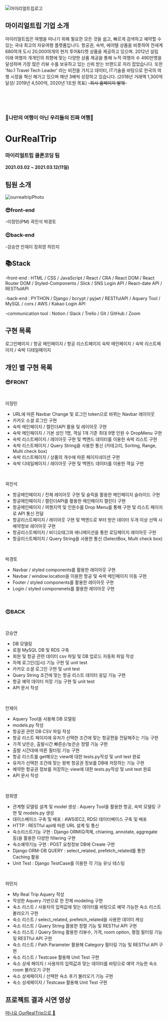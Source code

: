 ![마이리얼트립로고](https://user-images.githubusercontent.com/65124480/111019024-f37eba80-83ff-11eb-8da1-f597f0c5958b.png)

## 마이리얼트립 기업 소개

마이리얼트립은 여행을 떠나기 위해 필요한 모든 것을 쉽고, 빠르게 검색하고 예약할 수 있는 국내 최고의 자유여행 플랫폼입니다. 항공권, 숙박, 에어텔 상품을 비롯하여 전세계 680여개 도시 20,000여개의 현지 투어&티켓 상품을 제공하고 있으며. 2012년 설립 이래 여행자 개개인의 취향에 맞는 다양한 상품 제공을 통해 누적 여행자 수 490만명을 달성하며 가장 많은 리뷰 수를 보유하고 있는 신뢰 받는 브랜드로 자리 잡았습니다. 또한 'No.1 Travel Tech Leader' 라는 비전을 가지고 데이터, IT기술을 바탕으로 한국의 여행 시장을 혁신 해가고 있으며 매년 3배씩 성장하고 있습니다. (2018년 거래액 1,300억 달성/ 2019년 4,500억, 2020년 1조원 목표) ~~-회사 홈페이지 발췌-~~

<br>
<br>
<br>

### 🛫나만의 여행이 아닌 우리들의 진짜 여행🛫

# OurRealTrip

### 마이리얼트립 클론코딩 팀

**2021.03.02 ~ 2021.03.12(11일)**

## 팀원 소개

![ourrealtripPhoto](https://user-images.githubusercontent.com/65124480/111019033-fed1e600-83ff-11eb-9ed3-1a77a682027b.jpg)

### 😎front-end

-이정민(PM) 곽진석 박경토

### 😍back-end

-강승연 안재이 정희영 허민지

## 📚Stack

-front-end : HTML / CSS / JavaScript / React / CRA / React DOM / React Router DOM / Styled-Components / Slick / SNS Login API / React-date API / RESTfulAPI

-back-end : PYTHON / Django / bcrypt / pyjwt / RESTfulAPI / Aquery Tool / MySQL / cors / AWS / Kakao Login API

-communication tool : Notion / Slack / Trello / Git / GitHub / Zoom

## 구현 목록

로그인페이지 / 항공 메인페이지 / 항공 리스트페이지
숙박 메인페이지 / 숙박 리스트페이지 / 숙박 디테일페이지

## 개인 별 구현 목록

### 😎FRONT

<br>

이정민

- URL에 따른 Navbar Change 및 로그인 token으로 바뀌는 Navbar 레이아웃 <br>
- 카카오 소셜 로그인 구현 <br>
- 숙박 메인페이지 / 캘린더API 활용 및 레이아웃 구현 <br>
- 숙박 메인페이지 / 기본 성인 1명, 객실 1개 기준 최대 9명 인원 수 DropMenu 구현 <br>
- 숙박 리스트페이지 / 레이아웃 구현 및 백엔드 데이터를 이용한 숙박 리스트 구현 <br>
- 숙박 리스트페이지 / Query String을 사용한 통신 (카테고리, Sorting, Range, Multi check box) <br>
- 숙박 리스트페이지 / 상품의 개수에 따른 페이지네이션 구현 <br>
- 숙박 디테일페이지 / 레이아웃 구현 및 백엔드 데이터를 이용한 객실 구현 <br>

<br>

곽진석

- 항공메인페이지 / 전체 레이아웃 구현 및 슬릭을 활용한 메인페이지 슬라이드 구현
- 항공메인페이지 / 캘린더API를 활용한 메인페이지 캘린더 구현
- 항공메인페이지 / 여행지역 및 인원수를 Drop Menu를 통해 구현 및 리스트 페이지로 API 통신 전달
- 항공리스트페이지 / 레이아웃 구현 및 백엔드로 부터 받은 데이터 두개 이상 선택 시 예약정보 레이아웃 구현
- 항공리스트페이지 / 비디오태그와 애니메이션을 통한 로딩페이지 레이아웃 구현
- 항공리스트페이지 / Query String을 사용한 통신 (SelectBox, Multi check box)

<br>

박경토

- Navbar / styled components를 활용한 레이아웃 구현
- Navbar / window.location을 이용한 항공 및 숙박 메인페이지 이동 구현
- Footer / styled components를 활용한 레이아웃 구현
- Login / styled componenets를 활용한 레이아웃 구현

<br>

### 😍BACK

<br>

강승연

- DB 모델링
- 로컬 MySQL DB 및 RDS 구축
- 회원 및 항공 관련 데이터 csv 파일 및 DB 업로드 자동화 파일 작성
- 자체 로그인(임시) 기능 구현 및 unit test
- 카카오 소셜 로그인 구현 및 unit test
- Query String 조건에 맞는 항공 리스트 데이터 응답 기능 구현
- 항공 예약 데이터 저장 기능 구현 및 unit test
- API 문서 작성

<br>

안재이

- Aquery Tool을 사용해 DB 모델링
- models.py 작성
- 항공권 관련 DB CSV 파일 작성
- 항공 리스트 페이지에 유저가 선택한 조건에 맞는 항공편을 전달해주는 기능 구현
- 가격 낮은순, 출발시간 빠른순/늦은순 정렬 기능 구현
- 출발 시간대에 따른 필터링 기능 구현
- 항공 리스트를 get해오는 view에 대한 tests.py작성 및 unit test 완료
- 유저가 선택한 조건에 맞는 왕복 항공권 정보를 DB에 저장하는 기능 구현
- 예약한 항공권 정보를 저장하는 view에 대한 tests.py작성 및 unit test 완료
- API 문서 작성

<br>

정희영

- 관계형 모델링 설계 및 model 생성 : Aquery Tool을 활용한 항공, 숙박 모델링 구현 및 models.py 생성
- 데이스베이스 구축 및 배포 : AWS(EC2, RDS) 데이터베이스 구축 및 배포
- HTTP : RESTful api에 따른 URL 설계 및 통신
- 숙소리스트기능 구현 : Django ORM(Q객체, chianing, annotate, aggregate 등)을 활용한 다양한 filtering 구현
- 숙소예약기능 구현 : POST 요청정보 DB에 Create 구현
- Django ORM-DB QUERY : select_related, prefetch_related를 통한 Caching 활용
- Unit Test : Django TestCase를 이용한 각 기능 유닛 테스팅

<br>

허민지

- My Real Trip Aquery 작성
- 작성한 Aquery 기반으로 한 전체 modeling 구현
- 숙소 리스트 / 사용자의 입력값에 맞는 데이터를 바탕으로 예약 가능한 숙소 리스트 불러오기 구현
- 숙소 리스트 / select_related, prefetch_related을 사용한 데이터 캐싱
- 숙소 리스트 / Query String 활용한 정렬 기능 및 RESTful API 구현
- 숙소 리스트 / Query String 활용한 리뷰수, 가격, room option, 평점 필터링 기능 및 RESTful API 구현
- 숙소 리스트 / Path Parameter 활용해 Category 필터링 기능 및 RESTful API 구현
- 숙소 리스트 / Testcase 활용해 Unit Test 구현
- 숙소 상세 페이지 / 사용자의 입력값과 맞는 데이터를 바탕으로 예약 가능한 숙소 room 불러오기 구현
- 숙소 상세페이지 / 선택한 숙소 후기 불러오기 기능 구현
- 숙소 상세페이지 / Testcase 활용해 Unit Test 구현

## 프로젝트 결과 시연 영상

[떠나요 OurRealTrip으로 🛫](https://www.youtube.com/watch?v=bpsRyUtgs-8)
